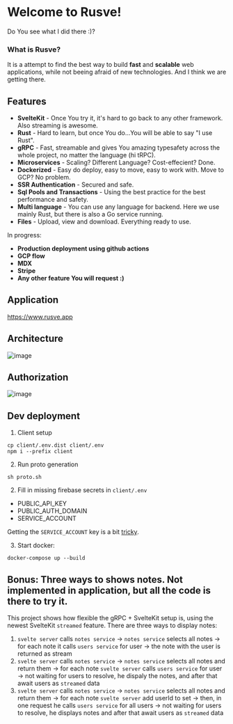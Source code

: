 # Welcome to Rusve!
Do You see what I did there :)?  
### What is Rusve? 
It is a attempt to find the best way to build **fast** and **scalable** web applications, while not beeing afraid of new technologies. And I think we are getting there.

## Features
- **SvelteKit** - Once You try it, it's hard to go back to any other framework. Also streaming is awesome.
- **Rust** - Hard to learn, but once You do...You will be able to say "I use Rust".
- **gRPC** - Fast, streamable and gives You amazing typesafety across the whole project, no matter the language (hi tRPC).
- **Microservices** - Scaling? Different Language? Cost-effecient? Done.
- **Dockerized** - Easy do deploy, easy to move, easy to work with. Move to GCP? No problem.
- **SSR Authentication** - Secured and safe.
- **Sql Pools and Transactions** - Using the best practice for the best performance and safety.
- **Multi language** - You can use any language for backend. Here we use mainly Rust, but there is also a Go service running.
- **Files** - Upload, view and download. Everything ready to use.

In progress:
- **Production deployment using github actions**
- **GCP flow**
- **MDX**
- **Stripe**
- **Any other feature You will request :)**

## Application
https://www.rusve.app

## Architecture
![image](https://user-images.githubusercontent.com/26543876/234502285-e92ca1e2-70ab-4e8c-9ced-4147215a4e71.png)

## Authorization
![image](https://user-images.githubusercontent.com/26543876/234501073-bfa1fcc4-dd51-4c47-9540-995b439a64b2.png)

## Dev deployment

1. Client setup
```
cp client/.env.dist client/.env
npm i --prefix client
```

2. Run proto generation
```
sh proto.sh
```

2. Fill in missing firebase secrets in `client/.env`
- PUBLIC_API_KEY
- PUBLIC_AUTH_DOMAIN
- SERVICE_ACCOUNT

Getting the `SERVICE_ACCOUNT` key is a bit [tricky](https://firebase.google.com/docs/admin/setup#initialize_the_sdk_in_non-google_environments).


3. Start docker:
```
docker-compose up --build
```

## Bonus: Three ways to shows notes. Not implemented in application, but all the code is there to try it.
This project shows how flexible the gRPC + SvelteKit setup is, using the newest SvelteKit `streamed` feature. There are three ways to display notes:
1. `svelte server` calls `notes service` -> `notes service` selects all notes -> for each note it calls `users service` for user -> the note with the user is returned as stream
2. `svelte server` calls `notes service` -> `notes service` selects all notes and return them -> for each note `svelte server` calls `users service` for user -> not waiting for users to resolve, he dispaly the notes, and after that await users as `streamed` data
3. `svelte server` calls `notes service` -> `notes service` selects all notes and return them -> for each note `svelte server` add userId to set -> then, in one request he calls `users service` for all users -> not waiting for users to resolve, he displays notes and after that await users as `streamed` data
